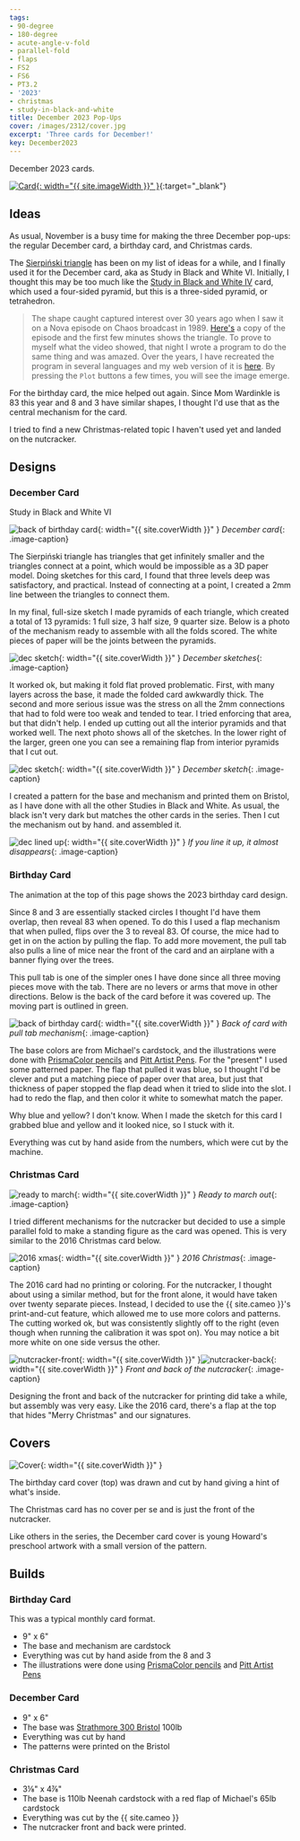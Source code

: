 ```yaml
---
tags:
- 90-degree
- 180-degree
- acute-angle-v-fold
- parallel-fold
- flaps
- FS2
- FS6
- PT3.2
- '2023'
- christmas
- study-in-black-and-white
title: December 2023 Pop-Ups
cover: /images/2312/cover.jpg
excerpt: 'Three cards for December!'
key: December2023
---
```

December 2023 cards.

[![Card]({{site.baseurl}}/images/2312/popup.gif){: width="{{ site.imageWidth }}" }](/images/2312/popup.gif "Click to replay in a new tab"){:target="_blank"}

## Ideas

As usual, November is a busy time for making the three December pop-ups: the regular December card, a birthday card, and Christmas cards.

The [Sierpiński triangle](https://en.wikipedia.org/wiki/Sierpi%C5%84ski_triangle) has been on my list of ideas for a while, and I finally used it for the December card, aka as Study in Black and White VI. Initially, I thought this may be too much like the [Study in Black and White IV](/2022/09/23/october.html) card, which used a four-sided pyramid, but this is a three-sided pyramid, or tetrahedron.

> The shape caught captured interest over 30 years ago when I saw it on a Nova episode on Chaos broadcast in 1989. [Here's](https://www.youtube.com/watch?v=k3V72Qvcn94) a copy of the episode and the first few minutes shows the triangle. To prove to myself what the video showed, that night I wrote a program to do the same thing and was amazed.  Over the years, I have recreated the program in several languages and my web version of it is [here](https://seekatar.github.io/rangameWeb/). By pressing the `Plot` buttons a few times, you will see the image emerge.

For the birthday card, the mice helped out again. Since Mom Wardinkle is 83 this year and 8 and 3 have similar shapes, I thought I'd use that as the central mechanism for the card.

I tried to find a new Christmas-related topic I haven't used yet and landed on the nutcracker.

## Designs

### December Card

Study in Black and White VI

![back of birthday card](/images/2312/dec.jpg){: width="{{ site.coverWidth }}" }
*December card*{: .image-caption}

The Sierpiński triangle has triangles that get infinitely smaller and the triangles connect at a point, which would be impossible as a 3D paper model. Doing sketches for this card, I found that three levels deep was satisfactory, and practical. Instead of connecting at a point, I created a 2mm line between the triangles to connect them.

In my final, full-size sketch I made pyramids of each triangle, which created a total of 13 pyramids: 1 full size, 3 half size, 9 quarter size. Below is a photo of the mechanism ready to assemble with all the folds scored. The white pieces of paper will be the joints between the pyramids.

![dec sketch](/images/2312/dec-sketch.jpg){: width="{{ site.coverWidth }}" }
*December sketches*{: .image-caption}

It worked ok, but making it fold flat proved problematic. First, with many layers across the base, it made the folded card awkwardly thick. The second and more serious issue was the stress on all the 2mm connections that had to fold were too weak and tended to tear. I tried enforcing that area, but that didn't help. I ended up cutting out all the interior pyramids and that worked well. The next photo shows all of the sketches. In the lower right of the larger, green one you can see a remaining flap from interior pyramids that I cut out.

![dec sketch](/images/2312/dec-sketches.jpg){: width="{{ site.coverWidth }}" }
*December sketch*{: .image-caption}

I created a pattern for the base and mechanism and printed them on Bristol, as I have done with all the other Studies in Black and White. As usual, the black isn't very dark but matches the other cards in the series. Then I cut the mechanism out by hand. and assembled it.

![dec lined up](/images/2312/dec-lined-up.jpg){: width="{{ site.coverWidth }}" }
*If you line it up, it almost disappears*{: .image-caption}

### Birthday Card

The animation at the top of this page shows the 2023 birthday card design.

Since 8 and 3 are essentially stacked circles I thought I'd have them overlap, then reveal 83 when opened. To do this I used a flap mechanism that when pulled, flips over the 3 to reveal 83. Of course, the mice had to get in on the action by pulling the flap. To add more movement, the pull tab also pulls a line of mice near the front of the card and an airplane with a banner flying over the trees.

This pull tab is one of the simpler ones I have done since all three moving pieces move with the tab. There are no levers or arms that move in other directions. Below is the back of the card before it was covered up. The moving part is outlined in green.

![back of birthday card](/images/2312/bday-back.jpg){: width="{{ site.coverWidth }}" }
*Back of card with pull tab mechanism*{: .image-caption}

The base colors are from Michael's cardstock, and the illustrations were done with [PrismaColor pencils](/supplies.html#prismacolor-colored-pencils) and [Pitt Artist Pens](/supplies.html#faber-castell-pitt-artist-pens). For the "present" I used some patterned paper. The flap that pulled it was blue, so I thought I'd be clever and put a matching piece of paper over that area, but just that thickness of paper stopped the flap dead when it tried to slide into the slot. I had to redo the flap, and then color it white to somewhat match the paper.

Why blue and yellow? I don't know. When I made the sketch for this card I grabbed blue and yellow and it looked nice, so I stuck with it.

Everything was cut by hand aside from the numbers, which were cut by the machine.

### Christmas Card

![ready to march](/images/2312/ready-to-march.jpg){: width="{{ site.coverWidth }}" }
*Ready to march out*{: .image-caption}

I tried different mechanisms for the nutcracker but decided to use a simple parallel fold to make a standing figure as the card was opened. This is very similar to the 2016 Christmas card below.

![2016 xmas](/images/2312/xmas-2016.jpg){: width="{{ site.coverWidth }}" }
*2016 Christmas*{: .image-caption}

The 2016 card had no printing or coloring. For the nutcracker, I thought about using a similar method, but for the front alone, it would have taken over twenty separate pieces. Instead, I decided to use the {{ site.cameo }}'s print-and-cut feature, which allowed me to use more colors and patterns. The cutting worked ok, but was consistently slightly off to the right (even though when running the calibration it was spot on). You may notice a bit more white on one side versus the other.

![nutcracker-front](/images/2312/front-nut-3d.jpg){: width="{{ site.coverWidth }}" }![nutcracker-back](/images/2312/back-nut-3d.jpg){: width="{{ site.coverWidth }}" }
*Front and back of the nutcracker*{: .image-caption}

Designing the front and back of the nutcracker for printing did take a while, but assembly was very easy. Like the 2016 card, there's a flap at the top that hides "Merry Christmas" and our signatures.

## Covers

![Cover]({{site.baseurl}}{{page.cover}}){: width="{{ site.coverWidth }}" }

The birthday card cover (top) was drawn and cut by hand giving a hint of what's inside.

The Christmas card has no cover per se and is just the front of the nutcracker.

Like others in the series, the December card cover is young Howard's preschool artwork with a small version of the pattern.

## Builds

### Birthday Card

This was a typical monthly card format.

- 9" x 6"
- The base and mechanism are cardstock
- Everything was cut by hand aside from the 8 and 3
- The illustrations were done using [PrismaColor pencils](/supplies.html#prismacolor-colored-pencils) and [Pitt Artist Pens](/supplies.html#faber-castell-pitt-artist-pens)

### December Card

- 9" x 6"
- The base was [Strathmore 300 Bristol](/supplies.html#strathmore-300-bristol) 100lb
- Everything was cut by hand
- The patterns were printed on the Bristol

### Christmas Card

- 3⅛" x 4⅞"
- The base is 110lb Neenah cardstock with a red flap of Michael's 65lb cardstock
- Everything was cut by the {{ site.cameo }}
- The nutcracker front and back were printed.
